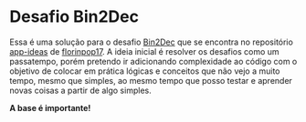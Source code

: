 # Desafio Bin2Dec

Essa é uma solução para o desafio [Bin2Dec](https://github.com/florinpop17/app-ideas/blob/master/Projects/1-Beginner/Bin2Dec-App.md) que se encontra no repositório [app-ideas](https://github.com/florinpop17/app-ideas) de [florinpop17](https://github.com/florinpop17).
A ideia inicial é resolver os desafios como um passatempo, porém pretendo ir adicionando complexidade ao código com o objetivo de colocar em prática lógicas e conceitos que não vejo a muito tempo, mesmo que simples, ao mesmo tempo que posso testar e aprender novas coisas a partir de algo simples.

**A base é importante!**
